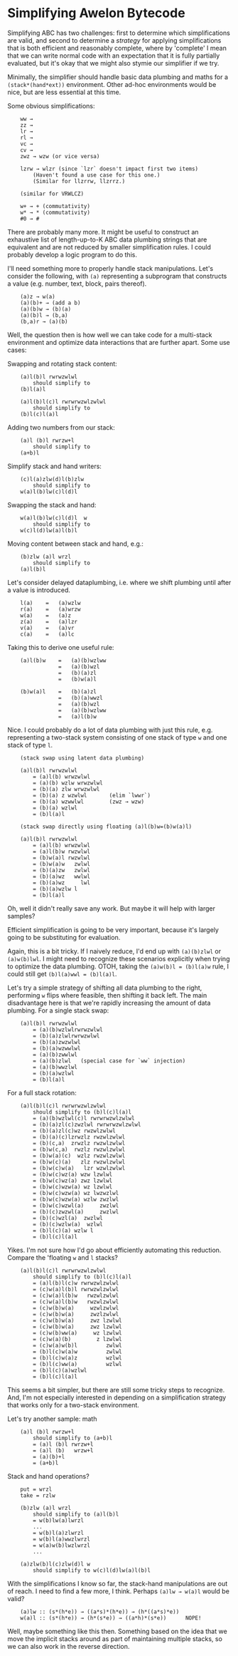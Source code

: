
# Simplifying Awelon Bytecode

Simplifying ABC has two challenges: first to determine which simplifications are valid, and second to determine a *strategy* for applying simplifications that is both efficient and reasonably complete, where by 'complete' I mean that we can write normal code with an expectation that it is fully partially evaluated, but it's okay that we might also stymie our simplifier if we try.

Minimally, the simplifier should handle basic data plumbing and maths for a `(stack*(hand*ext))` environment. Other ad-hoc environments would be nice, but are less essential at this time.

Some obvious simplifications:

        ww → 
        zz → 
        lr → 
        rl → 
        vc → 
        cv → 
        zwz → wzw (or vice versa)

        lzrw → wlzr (since `lzr` doesn't impact first two items)
            (Haven't found a use case for this one.)
            (Similar for llzrrw, llzrrz.)

        (similar for VRWLCZ)

        w+ → + (commutativity)
        w* → * (commutativity)
        #0 → #

There are probably many more. It might be useful to construct an exhaustive list of length-up-to-K ABC data plumbing strings that are equivalent and are not reduced by smaller simplification rules. I could probably develop a logic program to do this.

I'll need something more to properly handle stack manipulations. Let's consider the following, with `(a)` representing a subprogram that constructs a value (e.g. number, text, block, pairs thereof).

        (a)z → w(a)
        (a)(b)+ → (add a b)
        (a)(b)w → (b)(a)
        (a)(b)l → (b,a)
        (b,a)r → (a)(b)

Well, the question then is how well we can take code for a multi-stack environment and optimize data interactions that are further apart. Some use cases:

Swapping and rotating stack content:

        (a)l(b)l rwrwzwlwl
            should simplify to
        (b)l(a)l

        (a)l(b)l(c)l rwrwrwzwlzwlwl
            should simplify to
        (b)l(c)l(a)l
      
Adding two numbers from our stack: 

        (a)l (b)l rwrzw+l
            should simplify to 
        (a+b)l

Simplify stack and hand writers:

        (c)l(a)zlw(d)l(b)zlw
            should simplify to
        w(a)l(b)lw(c)l(d)l

Swapping the stack and hand:

        w(a)l(b)lw(c)l(d)l  w
            should simplify to
        w(c)l(d)lw(a)l(b)l

Moving content between stack and hand, e.g.:

        (b)zlw (a)l wrzl
            should simplify to
        (a)l(b)l

Let's consider delayed dataplumbing, i.e. where we shift plumbing until after a value is introduced.

        l(a)    =   (a)wzlw
        r(a)    =   (a)wrzw
        w(a)    =   (a)z
        z(a)    =   (a)lzr
        v(a)    =   (a)vr
        c(a)    =   (a)lc

Taking this to derive one useful rule:

        (a)l(b)w    =   (a)(b)wzlww
                    =   (a)(b)wzl
                    =   (b)(a)zl
                    =   (b)w(a)l

        (b)w(a)l    =   (b)(a)zl
                    =   (b)(a)wwzl
                    =   (a)(b)wzl
                    =   (a)(b)wzlww
                    =   (a)l(b)w

Nice. I could probably do a lot of data plumbing with just this rule, e.g. representing a two-stack system consisting of one stack of type `w` and one stack of type `l`.

        (stack swap using latent data plumbing)

        (a)l(b)l rwrwzwlwl
            = (a)l(b) wrwzwlwl
            = (a)(b) wzlw wrwzwlwl
            = (b)(a) zlw wrwzwlwl
            = (b)(a) z wzwlwl       (elim `lwwr`)
            = (b)(a) wzwwlwl        (zwz → wzw)
            = (b)(a) wzlwl
            = (b)l(a)l

        (stack swap directly using floating (a)l(b)w=(b)w(a)l)

        (a)l(b)l rwrwzwlwl
            = (a)l(b) wrwzwlwl
            = (a)l(b)w rwzwlwl
            = (b)w(a)l rwzwlwl
            = (b)w(a)w   zwlwl
            = (b)(a)zw   zwlwl
            = (b)(a)wz   wwlwl
            = (b)(a)wz     lwl
            = (b)(a)wzlw l
            = (b)l(a)l

Oh, well it didn't really save any work. But maybe it will help with larger samples?

Efficient simplification is going to be very important, because it's largely going to be substituting for evaluation.

Again, this is a bit tricky. If I naively reduce, I'd end up with `(a)(b)zlwl` or `(a)w(b)lwl`. I might need to recognize these scenarios explicitly when trying to optimize the data plumbing. OTOH, taking the `(a)w(b)l = (b)l(a)w` rule, I could still get `(b)l(a)wwl = (b)l(a)l`.

Let's try a simple strategy of shifting all data plumbing to the right, performing `w` flips where feasible, then shifting it back left. The main disadvantage here is that we're rapidly increasing the amount of data plumbing. For a single stack swap:
        
        (a)l(b)l rwrwzwlwl
            = (a)(b)wzlwlrwrwzwlwl
            = (b)(a)zlwlrwrwzwlwl
            = (b)(a)zwzwlwl
            = (b)(a)wzwwlwl
            = (a)(b)zwwlwl
            = (a)(b)zlwl   (special case for `ww` injection)
            = (a)(b)wwzlwl
            = (b)(a)wzlwl
            = (b)l(a)l

For a full stack rotation:

        (a)l(b)l(c)l rwrwrwzwlzwlwl
            should simplify to (b)l(c)l(a)l
            = (a)(b)wzlwl(c)l rwrwrwzwlzwlwl
            = (b)(a)zl(c)zwzlwl rwrwrwzwlzwlwl
            = (b)(a)zl(c)wz rwzwlzwlwl
            = (b)(a)(c)lzrwzlz rwzwlzwlwl
            = (b)(c,a)  zrwzlz rwzwlzwlwl
            = (b)w(c,a)  rwzlz rwzwlzwlwl
            = (b)w(a)(c)  wzlz rwzwlzwlwl
            = (b)w(c)(a)   zlz rwzwlzwlwl
            = (b)w(c)w(a)   lzr wzwlzwlwl
            = (b)w(c)wz(a) wzw lzwlwl
            = (b)w(c)wz(a) zwz lzwlwl
            = (b)w(c)wzw(a) wz lzwlwl
            = (b)w(c)wzw(a) wz lwzwzlwl
            = (b)w(c)wzw(a) wzlw zwzlwl
            = (b)w(c)wzwl(a)     zwzlwl
            = (b)(c)zwzwl(a)     zwzlwl
            = (b)(c)wzl(a)  zwzlwl
            = (b)(c)wzlw(a)  wzlwl
            = (b)l(c)(a) wzlw l
            = (b)l(c)l(a)l

Yikes. I'm not sure how I'd go about efficiently automating this reduction. Compare the 'floating `w` and `l` stacks?

        (a)l(b)l(c)l rwrwrwzwlzwlwl
            should simplify to (b)l(c)l(a)l
            = (a)l(b)l(c)w rwrwzwlzwlwl
            = (c)w(a)l(b)l rwrwzwlzwlwl
            = (c)w(a)l(b)w   rwzwlzwlwl
            = (c)w(a)l(b)w   rwzwlzwlwl
            = (c)w(b)w(a)     wzwlzwlwl
            = (c)w(b)w(a)     zwzlzwlwl
            = (c)w(b)w(a)     zwz lzwlwl
            = (c)w(b)w(a)     zwz lzwlwl
            = (c)w(b)ww(a)     wz lzwlwl
            = (c)w(a)(b)        z lzwlwl
            = (c)w(a)w(b)l         zwlwl 
            = (b)l(c)w(a)w         zwlwl
            = (b)l(c)w(a)z         wzlwl
            = (b)l(c)ww(a)         wzlwl
            = (b)l(c)(a)wzlwl
            = (b)l(c)l(a)l

This seems a bit simpler, but there are still some tricky steps to recognize. And, I'm not especially interested in depending on a simplification strategy that works only for a two-stack environment.

Let's try another sample: math

        (a)l (b)l rwrzw+l
            should simplify to (a+b)l
            = (a)l (b)l rwrzw+l
            = (a)l (b)   wrzw+l
            = (a)(b)+l
            = (a+b)l

Stack and hand operations? 

        put = wrzl
        take = rzlw

        (b)zlw (a)l wrzl
            should simplify to (a)l(b)l
            = w(b)lw(a)lwrzl
            ...
            = w(b)l(a)zlwrzl
            = w(b)l(a)wwzlwrzl
            = w(a)w(b)lwzlwrzl
            ...

        (a)zlw(b)l(c)zlw(d)l w
            should simplify to w(c)l(d)lw(a)l(b)l

With the simplifications I know so far, the stack-hand manipulations are out of reach. I need to find a few more, I think. Perhaps `(a)lw → w(a)l` would be valid? 

        (a)lw :: (s*(h*e)) → ((a*s)*(h*e)) → (h*((a*s)*e))
        w(a)l :: (s*(h*e)) → (h*(s*e)) → ((a*h)*(s*e))      NOPE!

Well, maybe something like this then. Something based on the idea that we move the implicit stacks around as part of maintaining multiple stacks, so we can also work in the reverse direction.